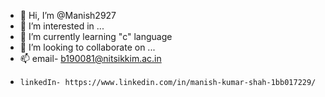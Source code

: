 - 👋 Hi, I’m @Manish2927
- 👀 I’m interested in ...
- 🌱 I’m currently learning "c" language
- 💞️ I’m looking to collaborate on ...
- 📫 email- b190081@nitsikkim.ac.in
-     linkedIn- https://www.linkedin.com/in/manish-kumar-shah-1bb017229/

<!---
Manish2927/Manish2927 is a ✨ special ✨ repository because its `README.md` (this file) appears on your GitHub profile.
You can click the Preview link to take a look at your changes.
--->
